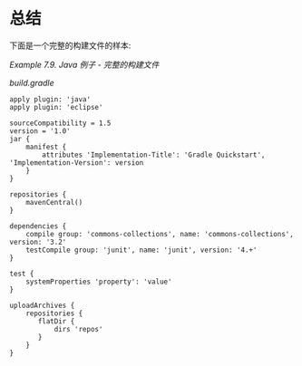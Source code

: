 # 总结

下面是一个完整的构建文件的样本:

*Example 7.9. Java 例子 - 完整的构建文件*

*build.gradle*

    apply plugin: 'java'
    apply plugin: 'eclipse'

    sourceCompatibility = 1.5
    version = '1.0'
    jar {
        manifest {
            attributes 'Implementation-Title': 'Gradle Quickstart', 'Implementation-Version': version
        }
    }

    repositories {
        mavenCentral()
    }

    dependencies {
        compile group: 'commons-collections', name: 'commons-collections', version: '3.2'
        testCompile group: 'junit', name: 'junit', version: '4.+'
    }

    test {
        systemProperties 'property': 'value'
    }

    uploadArchives {
        repositories {
           flatDir {
               dirs 'repos'
           }
        }
    }
